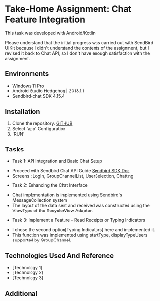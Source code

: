 # Take-Home Assignment: Chat Feature Integration

This task was developed with Android/Kotlin.

Please understand that the initial progress was carried out with SendBird UIKit because I didn't understand the contents of the assignment, but I revised it back to Chat API, so I don't have enough satisfaction with the assignment.


## Environments
- Windows 11 Pro
- Android Studio Hedgehog | 2013.1.1
- Sendbird-chat SDK 4.15.4

## Installation

1. Clone the repository. [GITHUB](https://github.com/flutowoo/my-assignments.git)
2. Select 'app' Configuration
3. 'RUN'

## Tasks
* Task 1: API Integration and Basic Chat Setup
+ Proceed with Sendbird Chat API Guide [Sendbird SDK Doc](https://sendbird.com/docs/chat/sdk/v4/android/overview)
+ Screens : LogIn, GroupChannelList, UserSelection, Chatting
* Task 2: Enhancing the Chat Interface
+ Chat implementation is implemented using Sendbird's MessageCollection system
+ The layout of the data sent and received was constructed using the ViewType of the RecyclerView Adapter.
* Task 3: Implement a Feature - Read Receipts or Typing Indicators
+ I chose the second option[Typing Indicators] here and implemented it.
+ This function was implemented using startType, displayTypeUsers supported by GroupChannel.

## Technologies Used And Reference

- [Technology 1]
- [Technology 2]
- [Technology 3]

## Additional

